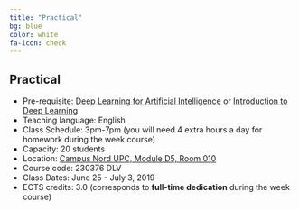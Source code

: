 ```yaml
---
title: "Practical"
bg: blue
color: white
fa-icon: check
---
```


## Practical

* Pre-requisite: [Deep Learning for Artificial Intelligence](https://telecombcn-dl.github.io/2018-dlai/) or [Introduction to Deep Learning](https://telecombcn-dl.github.io/2019-idl/)
* Teaching language: English
* Class Schedule: 3pm-7pm (you will need 4 extra hours a day for homework during the week course)
* Capacity: 20 students
* Location: [Campus Nord UPC, Module D5, Room 010](https://imatge.upc.edu/web/contact)
* Course code: 230376 DLV
* Class Dates: June 25 - July 3, 2019
* ECTS credits: 3.0 (corresponds to **full-time dedication** during the week course)
